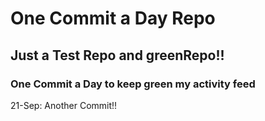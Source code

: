 # One Commit a Day Repo
## Just a Test Repo and greenRepo!!
### One Commit a Day to keep green my activity feed 

21-Sep: Another Commit!!